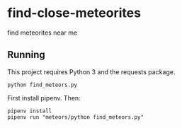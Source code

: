 # find-close-meteorites
find meteorites near me


## Running

This project requires Python 3 and the requests package.

`python find_meteors.py`

First install pipenv. Then:

```
pipenv install
pipenv run "meteors/python find_meteors.py"

```

